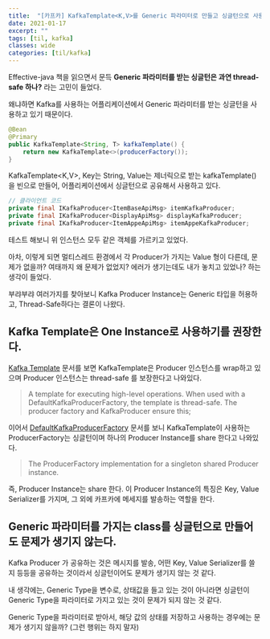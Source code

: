 ```yaml
---
title:  "[카프카] KafkaTemplate<K,V>를 Generic 파라미터로 만들고 싱글턴으로 사용함에 대한 고민"
date: 2021-01-17
excerpt: ""
tags: [til, kafka]
classes: wide
categories: [til/kafka]
---
```


Effective-java 책을 읽으면서 문득 **Generic 파라미터를 받는 싱글턴은 과연 thread-safe 하나?** 라는 고민이 들었다.

왜냐하면 Kafka를 사용하는 어플리케이션에서 Generic 파라미터를 받는 싱글턴을 사용하고 있기 때문이다.

``` java
@Bean
@Primary
public KafkaTemplate<String, T> kafkaTemplate() {
    return new KafkaTemplate<>(producerFactory());
}
```

KafkaTemplate<K,V>, Key는 String, Value는 제너릭으로 받는 kafkaTemplate()을 빈으로 만들어, 어플리케이션에서 싱글턴으로 공유해서 사용하고 있다.


``` java
// 클라이언트 코드
private final IKafkaProducer<ItemBaseApiMsg> itemKafkaProducer;
private final IKafkaProducer<DisplayApiMsg> displayKafkaProducer;
private final IKafkaProducer<ItemAppeApiMsg> itemAppeKafkaProducer;
```

테스트 해보니 위 인스턴스 모두 같은 객체를 가르키고 있었다.

아차, 이렇게 되면 멀티스레드 환경에서 각 Producer가 가지는 Value 형이 다른데, 문제가 없을까? 여태까지 왜 문제가 없었지? 에러가 생기는데도 내가 놓치고 있었나? 하는 생각이 들었다.


부랴부랴 여러가지를 찾아보니 Kafka Producer Instance는 Generic 타입을 허용하고, Thread-Safe하다는 결론이 나왔다.

## Kafka Template은 One Instance로 사용하기를 권장한다.

[Kafka Template](https://docs.spring.io/spring-kafka/api/org/springframework/kafka/core/KafkaTemplate.html) 문서를 보면 KafkaTemplate은 Producer 인스턴스를 wrap하고 있으며 Producer 인스턴스는 thread-safe 를 보장한다고 나와있다.

> A template for executing high-level operations. When used with a DefaultKafkaProducerFactory, the template is thread-safe. The producer factory and KafkaProducer ensure this;

이어서 [DefaultKafkaProducerFactory](https:/docs.spring.io/spring-kafka/api/org/springframework/kafka/core/DefaultKafkaProducerFactory.html) 문서를 보니 KafkaTemplate이 사용하는 ProducerFactory는 싱글턴이며 하나의 Producer Instance를 share 한다고 나와있다.

> The ProducerFactory implementation for a singleton shared Producer instance.

즉, Producer Instance는 share 한다. 이 Producer Instance의 특징은 Key, Value Serializer를 가지며, 그 외에 카프카에 메세지를 발송하는 역할을 한다.

## Generic 파라미터를 가지는 class를 싱글턴으로 만들어도 문제가 생기지 않는다.

Kafka Producer 가 공유하는 것은 메시지를 발송, 어떤 Key, Value Serializer를 쓸지 등등을 공유하는 것이라서 싱글턴이어도 문제가 생기지 않는 것 같다.

내 생각에는, Generic Type을 변수로, 상태값을 들고 있는 것이 아니라면 싱글턴이 Generic Type을 파라미터로 가지고 있는 것이 문제가 되지 않는 것 같다.

Generic Type을 파라미터로 받아서, 해당 값의 상태를 저장하고 사용하는 경우에는 문제가 생기지 않을까? (그런 행위는 하지 말자)

